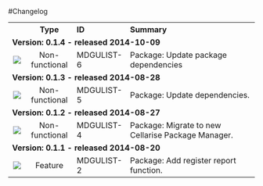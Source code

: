 #Changelog

<table style="width:100%;border-spacing:0px;border-collapse:collapse;margin:0px;padding:0px;border-width:0px;">
   <tr>
    <th style="width:20px;text-align:center;"></th>
    <th style="width:80px;text-align:center;">Type</th> 
    <th style="width:80px;text-align:left;">ID</th>
    <th style="text-align:left;">Summary</th>
   </tr>

  <tr>
    <td colspan=4><strong>Version: 0.1.4 - released 2014-10-09</strong></td>
   </tr>

  <tr>
    <td style="width:20px;text-align:center;"><img src='https://jira.cellarise.com/secure/viewavatar?size=xsmall&amp;avatarId=10419&amp;avatarType=issuetype'/></td> 
    <td style="width:80px;text-align:center;">Non-functional</td> 
    <td style="width:80px;text-align:left;">MDGULIST-6</td>
    <td>Package: Update package dependencies</td>
   </tr>


  <tr>
    <td colspan=4><strong>Version: 0.1.3 - released 2014-08-28</strong></td>
   </tr>

  <tr>
    <td style="width:20px;text-align:center;"><img src='https://jira.cellarise.com/secure/viewavatar?size=xsmall&amp;avatarId=10419&amp;avatarType=issuetype'/></td> 
    <td style="width:80px;text-align:center;">Non-functional</td> 
    <td style="width:80px;text-align:left;">MDGULIST-5</td>
    <td>Package: Update dependencies.</td>
   </tr>


  <tr>
    <td colspan=4><strong>Version: 0.1.2 - released 2014-08-27</strong></td>
   </tr>

  <tr>
    <td style="width:20px;text-align:center;"><img src='https://jira.cellarise.com/secure/viewavatar?size=xsmall&amp;avatarId=10419&amp;avatarType=issuetype'/></td> 
    <td style="width:80px;text-align:center;">Non-functional</td> 
    <td style="width:80px;text-align:left;">MDGULIST-4</td>
    <td>Package: Migrate to new Cellarise Package Manager.</td>
   </tr>


  <tr>
    <td colspan=4><strong>Version: 0.1.1 - released 2014-08-20</strong></td>
   </tr>

  <tr>
    <td style="width:20px;text-align:center;"><img src='https://jira.cellarise.com/secure/viewavatar?size=xsmall&amp;avatarId=10411&amp;avatarType=issuetype'/></td> 
    <td style="width:80px;text-align:center;">Feature</td> 
    <td style="width:80px;text-align:left;">MDGULIST-2</td>
    <td>Package: Add register report function.</td>
   </tr>


</table>
